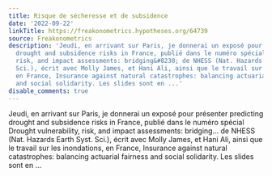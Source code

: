 ```yaml
---
title: Risque de sécheresse et de subsidence
date: '2022-09-22'
linkTitle: https://freakonometrics.hypotheses.org/64739
source: Freakonometrics
description: 'Jeudi, en arrivant sur Paris, je donnerai un exposé pour présenter predicting
  drought and subsidence risks in France, publié dans le numéro spécial Drought vulnerability,
  risk, and impact assessments: bridging&#8230; de NHESS (Nat. Hazards Earth Syst.
  Sci.), écrit avec Molly James, et Hani Ali, ainsi que le travail sur les inondations,
  en France, Insurance against natural catastrophes: balancing actuarial fairness
  and social solidarity. Les slides sont en ...'
disable_comments: true
---
```

Jeudi, en arrivant sur Paris, je donnerai un exposé pour présenter predicting drought and subsidence risks in France, publié dans le numéro spécial Drought vulnerability, risk, and impact assessments: bridging&#8230; de NHESS (Nat. Hazards Earth Syst. Sci.), écrit avec Molly James, et Hani Ali, ainsi que le travail sur les inondations, en France, Insurance against natural catastrophes: balancing actuarial fairness and social solidarity. Les slides sont en ...